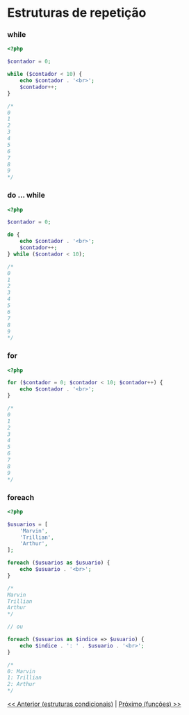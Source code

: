 # Estruturas de repetição

### while

```php
<?php

$contador = 0;

while ($contador < 10) {
    echo $contador . '<br>';
    $contador++;
}

/*
0
1
2
3
4
5
6
7
8
9
*/

```

### do ... while

```php
<?php

$contador = 0;

do {
    echo $contador . '<br>';
    $contador++;
} while ($contador < 10);

/*
0
1
2
3
4
5
6
7
8
9
*/

```

### for

```php
<?php

for ($contador = 0; $contador < 10; $contador++) {
    echo $contador . '<br>';
}

/*
0
1
2
3
4
5
6
7
8
9
*/

```

### foreach

```php
<?php

$usuarios = [
    'Marvin', 
    'Trillian', 
    'Arthur',
];

foreach ($usuarios as $usuario) {
    echo $usuario . '<br>';
}

/*
Marvin
Trillian
Arthur
*/

// ou

foreach ($usuarios as $indice => $usuario) {
    echo $indice . ': ' . $usuario . '<br>';
}

/*
0: Marvin
1: Trillian
2: Arthur
*/

```

[<< Anterior (estruturas condicionais)](https://bitbucket.org/devs-operandbr/operand-is-cool/src/master/PHP-basico/EstruturasCondicionais.md)
|
[Próximo (funções) >>](https://bitbucket.org/devs-operandbr/operand-is-cool/src/master/PHP-basico/Funcoes.md)
